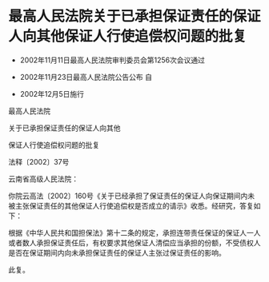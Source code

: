 # 最高人民法院关于已承担保证责任的保证人向其他保证人行使追偿权问题的批复

- 2002年11月11日最高人民法院审判委员会第1256次会议通过

- 2002年11月23日最高人民法院公告公布 自

- 2002年12月5日施行

<!-- INFO END -->

最高人民法院

关于已承担保证责任的保证人向其他

保证人行使追偿权问题的批复

法释〔2002〕37号

云南省高级人民法院：

你院云高法〔2002〕160号《关于已经承担了保证责任的保证人向保证期间内未被主张保证责任的其他保证人行使追偿权是否成立的请示》收悉。经研究，答复如下：

根据《中华人民共和国担保法》第十二条的规定，承担连带责任保证的保证人一人或者数人承担保证责任后，有权要求其他保证人清偿应当承担的份额，不受债权人是否在保证期间内向未承担保证责任的保证人主张过保证责任的影响。

此复。
